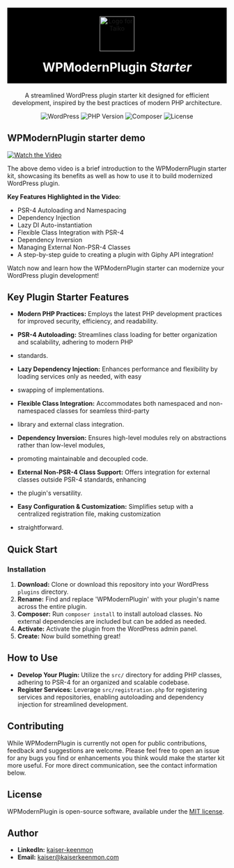 

<p align="center" style="background-color:black; padding:20px; margin-bottom:0;">
  <img src="https://staging.machinelrn.com/images/machinehead.gif" width="80" alt="Logo for Taiko" />
</p>

<h1 align="center" style="background-color:black; color: white; padding-bottom: 20px; margin-top:0;">
  WPModernPlugin <i>Starter</i>
</h1>

<div align="center">
A streamlined WordPress plugin starter kit designed for efficient development, inspired by the best practices of modern PHP architecture.
</div>

<div align="center">

![WordPress](https://img.shields.io/badge/WordPress-%3E%3D5.8-blue.svg)
![PHP Version](https://img.shields.io/badge/PHP-%3E%3D8.1-777BB4.svg)
![Composer](https://img.shields.io/badge/Composer-Enabled-885630.svg)
![License](https://img.shields.io/badge/license-MIT-green.svg)

</div>

## WPModernPlugin starter demo

[![Watch the Video](URL_of_Thumbnail)](https://www.youtube.com/watch?v=1KjYSDZezp0 "WPModernPlugin Starter Guide")

The above demo video is a brief introduction to the WPModernPlugin starter kit, showcasing its benefits as well as how to 
use it to build modernized WordPress plugin.

**Key Features Highlighted in the Video**:
- PSR-4 Autoloading and Namespacing
- Dependency Injection
- Lazy DI Auto-instantiation
- Flexible Class Integration with PSR-4
- Dependency Inversion
- Managing External Non-PSR-4 Classes 
- A step-by-step guide to creating a plugin with Giphy API integration!

Watch now and learn how the WPModernPlugin starter can modernize your WordPress plugin development!

## Key Plugin Starter Features

- **Modern PHP Practices:** Employs the latest PHP development practices for improved security, efficiency, and readability.

- **PSR-4 Autoloading:** Streamlines class loading for better organization and scalability, adhering to modern PHP 
- standards.

- **Lazy Dependency Injection:** Enhances performance and flexibility by loading services only as needed, with easy 
- swapping of implementations.

- **Flexible Class Integration:** Accommodates both namespaced and non-namespaced classes for seamless third-party 
- library and external class integration.

- **Dependency Inversion:** Ensures high-level modules rely on abstractions rather than low-level modules, 
- promoting maintainable and decoupled code.

- **External Non-PSR-4 Class Support:** Offers integration for external classes outside PSR-4 standards, enhancing 
- the plugin's versatility.

- **Easy Configuration & Customization:** Simplifies setup with a centralized registration file, making customization 
- straightforward.


## Quick Start

### Installation

1. **Download:** Clone or download this repository into your WordPress `plugins` directory.
2. **Rename:** Find and replace 'WPModernPlugin' with your plugin's name across the entire plugin.
3. **Composer:** Run `composer install` to install autoload classes. No external dependencies are included but can be added as needed.
2. **Activate:** Activate the plugin from the WordPress admin panel.
3. **Create:** Now build something great!

## How to Use

- **Develop Your Plugin:** Utilize the `src/` directory for adding PHP classes, adhering to PSR-4 for an organized and scalable codebase.
- **Register Services:** Leverage `src/registration.php` for registering services and repositories, enabling autoloading and dependency injection for streamlined development.

## Contributing

While WPModernPlugin is currently not open for public contributions, feedback and suggestions are welcome. Please feel free to open an issue for any bugs you find or enhancements you think would make the starter kit more useful. For more direct communication, see the contact information below.

## License

WPModernPlugin is open-source software, available under the [MIT license](LICENSE).

## Author

- **LinkedIn:** [kaiser-keenmon](https://linkedin.com/in/kaiser-keenmon)
- **Email:** [kaiser@kaiserkeenmon.com](mailto:kaiser@kaiserkeenmon.com)

